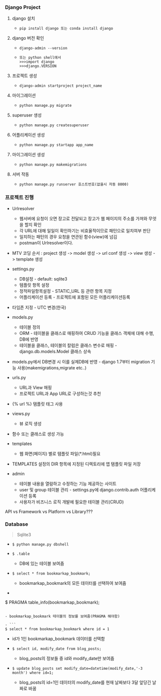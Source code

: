 ### Django Project

1. django 설치

   - ```
     pip install django 또는 conda install django
     ```

2. django 버전 확인

   - ```
     django-admin --version
     ```

   - ```
     또는 python shell에서
     >>>import django
     >>>django.VERSION
     ```

3. 프로젝트 생성

   - ```
     django-admin startproject project_name
     ```

4. 마이그레이션

   - ```
     python manage.py migrate
     ```

5. superuser 생성

   - ```
     python manage.py createsuperuser
     ```

6. 어플리케이션 생성

   - ```
     python manage.py startapp app_name
     ```

7. 마이그레이션 생성

   - ```
     python manage.py makemigrations
     ```

8. 서버 작동

   - ```
     python manage.py runserver 호스트번호(없을시 자동 8000)
     ```



### 프로젝트 진행

- Urlresolver
   - 웹서버에 요청이 오면 장고로 전달되고 장고가 웹 페이지의 주소를 가져와 무엇을 할지 확인
   - 각 URL에 대해 일일이 확인하기는 비효율적이므로 패턴으로 일치여부 판단
   - 일치하는 패턴의 경우 요청을 연관된 함수(view)에 넘김

  	* postman이 Urlresolver이다.



- MTV 코딩 순서 : project 생성 -> model 생성 -> url conf 생성 -> view 생성 -> template 생성

  

- settings.py
	
	- DB설정 - default: sqlite3
	- 템플릿 항목 설정
	- 정적파일항목설정 - STATIC_URL 등 관련 항목 지정
	- 어플리케이션 등록 - 프로젝트에 포함된 모든 어플리케이션등록
- 타임존 지정 - UTC 변경(한국)
	
	
	
- models.py
	
	- 테이블 정의
	- ORM - 테이블을 클래스로 매핑하여 CRUD 기능을 클래스 객체에 대해 수행, DB에 반영
	- 테이블을 클래스, 테이블의 칼럼은 클래스 변수로 매핑 - django.db.models.Model 클래스 상속
- models.py에서 DB변경 시 이를 실제DB에 반영 - django 1.7부터 migration 기능 사용(makemigrations,migrate etc..)
	
	
	
- urls.py
	
	- URL과 View 매핑
	- 프로젝트 URL과 App URL로 구성하는것 추천
- {% url %} 탬플릿 태그 사용
	
	
	
- views.py
	
	- 뷰 로직 생성
- 함수 또는 클래스로 생성 가능
	
	
	
- templates
	
	- 웹 화면(페이지) 별로 탬플릿 파일(*.html)필요
- TEMPLATES 설정의 DIR 항목에 지정된 디렉토리에 앱 탬플릿 파일 저장
	
	
	
- admin
	
	- 테이블 내용을 열람하고 수정하는 기능 제공하는 사이트
	- user 및 group 테이블 관리 - settings.py에 django.contrib.auth 어플리케이션 등록
	- 사용자가 비즈니스 로직 개발에 필요한 테이블 관리(CRUD)

API vs Framework vs Platform vs Library???



### Database

> Sqlite3

- ```
  $ python manage.py dbshell
  ```

- ```
  $ .table
  ```

  - DB에 있는 테이블 보여줌

- ```
  $ select * from bookmarkap_bookmark;
  ```

  - bookmarkap_bookmark의 모든 데이터를 선택하여 보여줌

-  ```
  $ PRAGMA table_info(bookmarkap_bookmark);
   ```

  - bookmarkap_bookmark 테이블의 정보를 보여줌(PRAGMA 해야함)

- ```
  $ select * from bookmarkap_bookmark where id = 1
  ```

  - id가 1인 bookmarkap_bookmark 데이터를 선택함

- ```
  $ select id, modify_date from blog_posts;
  ```

  - blog_posts의 정보들 중 id와 modify_date만 보여줌

- ```
  $ update blog_posts set modify_date=datetime(modify_date,'-3 month') where id=1;
  ```

  - blog_posts의 id=1인 데이터의 modify_date를 현재 날짜보다 3달 앞당긴 날짜로 바꿈